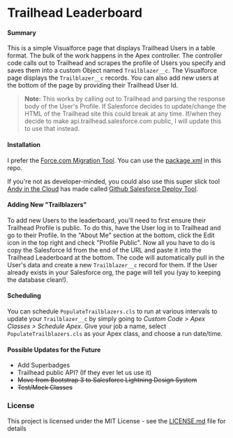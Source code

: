 # Trailhead Leaderboard
#### Summary
This is a simple Visualforce page that displays Trailhead Users in a table format. The bulk 
of the work happens in the Apex controller. The controller code calls out to Trailhead and 
scrapes the profile of Users you specify and saves them into a custom Object named 
`Trailblazer__c`. The Visualforce page displays the `Trailblazer__c` records. You can also 
add new users at the bottom of the page by providing their Trailhead User Id.

> **Note:** This works by calling out to Trailhead and parsing the response body of the 
User's Profile. If Salesforce decides to update/change the HTML of the Trailhead site this 
could break at any time. If/when they decide to make api.trailhead.salesforce.com public, I 
will update this to use that instead.

#### Installation
I prefer the [Force.com Migration Tool](https://developer.salesforce.com/page/Force.com_Migration_Tool). 
You can use the [package.xml](src/package.xml) in this repo.

If you're not as developer-minded, you could also use this super slick tool [Andy in the Cloud](https://andyinthecloud.com) has made
called [Github Salesforce Deploy Tool](https://github.com/afawcett/githubsfdeploy).

#### Adding New "Trailblazers"
To add new Users to the leaderboard, you'll need to first ensure their Trailhead Profile is 
public. To do this, have the User log in to Trailhead and go to their Profile. In the "About Me"
section at the bottom, click the Edit icon in the top right and check "Profile Public". Now all
you have to do is copy the Salesforce Id from the end of the URL and paste it into the Trailhead
Leaderboard at the bottom. The code will automatically pull in the User's data and create a 
new `Trailblazer__c` record for them. If the User already exists in your Salesforce org, the 
page will tell you (yay to keeping the database clean!).

#### Scheduling
You can schedule `PopulateTrailblazers.cls` to run at various intervals to update your 
`Trailblazer__c` by simply going to *Custom Code > Apex Classes > Schedule Apex*. Give your 
job a name, select `PopulateTrailblazers.cls` as your Apex class, and choose a run date/time. 

#### Possible Updates for the Future

- Add Superbadges
- Trailhead public API? (If they ever let us use it)
- ~~Move from Bootstrap 3 to Salesforce Lightning Design System~~
- ~~Test/Mock Classes~~

### License
This project is licensed under the MIT License - see the [LICENSE.md](LICENSE.md) file for details

